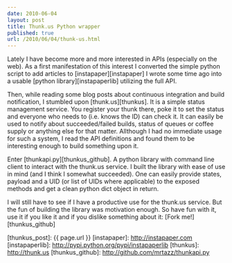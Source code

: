 ```yaml
---
date: 2010-06-04
layout: post
title: Thunk.us Python wrapper
published: true
url: /2010/06/04/thunk-us.html
---
```


Lately I have become more and more interested in APIs (especially on the web).
As a first manifestation of this interest I converted the simple python script
to add articles to [instapaper][instapaper] I wrote some time ago into a usable
[python library][instapaperlib] utilizing the full API.

Then, while reading some blog posts about continuous integration and build notification,
I stumbled upon [thunk.us][thunkus]. It is a simple status management service. You
register your thunk there, poke it to set the status and everyone who needs to
(i.e. knows the ID) can check it. It can easily be used to notify about succeeded/failed
builds, status of queues or coffee supply or anything else for that matter. Allthough I
had no immediate usage for such a system, I read the API definitions and found them to
be interesting enough to build something upon it.

Enter [thunkapi.py][thunkus_github]. A python library with command line client to interact
with the thunk.us service. I built the library with ease of use in mind (and I think I
somewhat succeeded). One can easily provide states, payload and a UID (or list of UIDs where
applicable) to the exposed methods and get a clean python dict object in return.

I will still have to see if I have a productive use for the thunk.us service. But the fun of
building the library was motivation enough. So have fun with it, use it if you like it
and if you dislike something about it: [Fork me!][thunkus_github]



[thunkus_post]: {{ page.url }}
[instapaper]: http://instapaper.com
[instapaperlib]: http://pypi.python.org/pypi/instapaperlib
[thunkus]: http://thunk.us
[thunkus_github]: http://github.com/mrtazz/thunkapi.py
